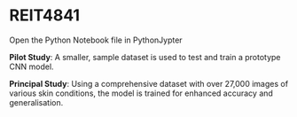 # REIT4841

Open the Python Notebook file in PythonJypter

**Pilot Study**: A smaller, sample dataset is used to test and train a prototype CNN model.

**Principal Study**: Using a comprehensive dataset with over 27,000 images of various skin conditions, the model is trained for enhanced accuracy and generalisation.
